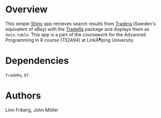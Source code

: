 # Overview

This simple [Shiny](https://shiny.posit.co) app retrieves search results from [Tradera](https://www.tradera.com) (Sweden's equivalent of eBay) with the [TradeRa](https://github.com/aurora-mm/TradeRa) package and displays them as `data.table`. This app is a part of the coursework for the Advanced Programming in R course (732A94) at LinkÃ¶ping University.

# Dependencies

`TradeRa`, `DT`

# Authors

Linn Friberg, John Möller

